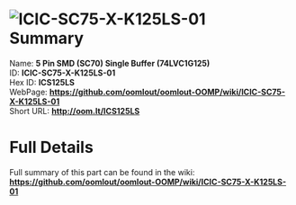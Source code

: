 
![ICIC-SC75-X-K125LS-01](https://github.com/oomlout/oomlout-OOMP/blob/master/parts/ICIC-SC75-X-K125LS-01/ICIC-SC75-X-K125LS-01_420.jpg)   
Summary
=================
  
Name: __5 Pin SMD (SC70) Single Buffer (74LVC1G125)__    
ID: __ICIC-SC75-X-K125LS-01__   
Hex ID: __ICS125LS__   
WebPage: __https://github.com/oomlout/oomlout-OOMP/wiki/ICIC-SC75-X-K125LS-01__   
Short URL: __http://oom.lt/ICS125LS__   

Full Details
==========================
Full summary of this part can be found in the wiki:   
__https://github.com/oomlout/oomlout-OOMP/wiki/ICIC-SC75-X-K125LS-01__    


